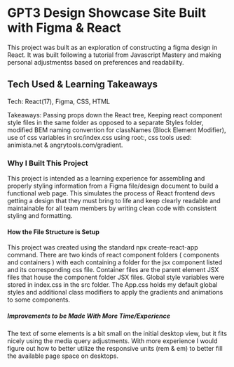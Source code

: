 # GPT3 Design Showcase Site Built with Figma & React

This project was built as an exploration of constructing a figma design in React. It was built following a tutorial from Javascript Mastery and making personal adjustmentss based on preferences and readability.

## Tech Used & Learning Takeaways

Tech: React(17), Figma, CSS, HTML

Takeaways: Passing props down the React tree, Keeping react component style files in the same folder as opposed to a separate Styles folder, modified BEM naming convention for classNames (Block Element Modifier), use of css variables in src/index.css using root:, css tools used: animista.net & angrytools.com/gradient.

### Why I Built This Project

This project is intended as a learning experience for assembling and properly styling information from a Figma file/design document to build a functional web page. This simulates the process of React frontend devs getting a design that they must bring to life and keep clearly readable and maintainable for all team members by writing clean code with consistent styling and formatting.

#### How the File Structure is Setup

This project was created using the standard npx create-react-app command. There are two kinds of react component folders ( components and containers ) with each containing a folder for the jsx component listed and its corresponding css file. Container files are the parent element JSX files that house the component folder JSX files. Global style variables were stored in index.css in the src folder. The App.css holds my default global styles and additional class modifiers to apply the gradients and animations to some components.

##### Improvements to be Made With More Time/Experience

The text of some elements is a bit small on the initial desktop view, but it fits nicely using the media query adjustments. With more experience I would figure out how to better utilize the responsive units (rem & em) to better fill the available page space on desktops.

